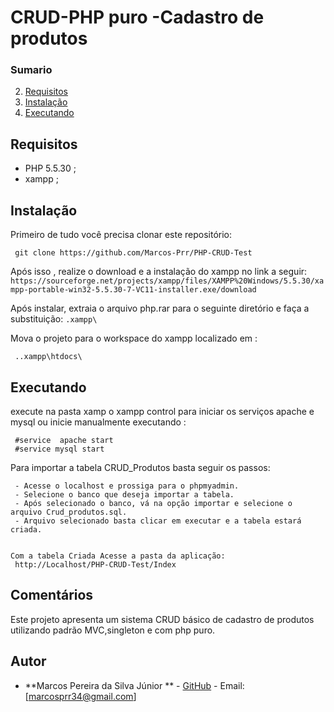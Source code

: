 # CRUD-PHP puro -Cadastro de produtos 


### Sumario
 2. [Requisitos](#requisiction)
 3. [Instalação](#installation)
 4. [Executando](#running)
 

 ## Requisitos 

 - PHP 5.5.30 ;
 - xampp ;
 
 ## Instalação
   Primeiro de tudo você precisa clonar este repositório:
    
     git clone https://github.com/Marcos-Prr/PHP-CRUD-Test
  
   Após isso , realize o download e a instalação do xampp no link a seguir:
    ``https://sourceforge.net/projects/xampp/files/XAMPP%20Windows/5.5.30/xampp-portable-win32-5.5.30-7-VC11-installer.exe/download``
      
   Após instalar, extraia o arquivo php.rar para o seguinte diretório e faça a substituição:
			  	``.xampp\``
				
   Mova o  projeto para o workspace do xampp  localizado em :
     
     ..xampp\htdocs\
   

  ## Executando
   execute na pasta xamp o xampp control  para iniciar os serviços apache e mysql ou inicie manualmente executando :
     
     #service  apache start
     #service mysql start
    
    
   Para importar a tabela CRUD_Produtos basta seguir os passos:
    
     - Acesse o localhost e prossiga para o phpmyadmin.
     - Selecione o banco que deseja importar a tabela.
     - Após selecionado o banco, vá na opção importar e selecione o arquivo Crud_produtos.sql.
     - Arquivo selecionado basta clicar em executar e a tabela estará criada.

    
    Com a tabela Criada Acesse a pasta da aplicação: 
     http://Localhost/PHP-CRUD-Test/Index
        

## Comentários
Este projeto apresenta um sistema CRUD básico de cadastro de produtos utilizando padrão MVC,singleton e com php puro.

## Autor
- **Marcos Pereira da Silva Júnior **  - [GitHub](https://github.com/Marcos-Prr) - Email: [marcosprr34@gmail.com]
    

   
   
  
  
